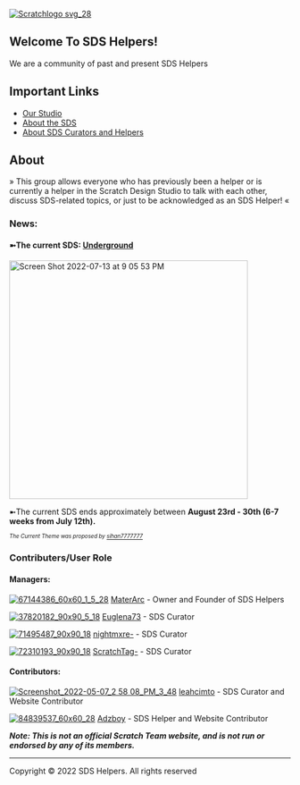<link rel="icon" href="PATH/TO/Screenshot 2022-05-07 4.33.45 PM (1).png" type="image/x-icon">

[![Scratchlogo svg_28](https://user-images.githubusercontent.com/105017592/167304570-fc95ce77-370a-4cb7-836d-cca53dbeca7d.png)](https://scratch.mit.edu/studios/31464146)




## Welcome To SDS Helpers! 

We are a community of past and present SDS Helpers

## Important Links
- [Our Studio](https://scratch.mit.edu/studios/31464146/)
- [About the SDS](https://en.scratch-wiki.info/wiki/Scratch_Design_Studio)
- [About SDS Curators and Helpers](https://en.scratch-wiki.info/wiki/Scratch_Design_Studio_Curator)
 
## About
» This group allows everyone who has previously been a helper or is currently a helper in the Scratch Design Studio to talk with each other, discuss SDS-related topics, or just to be acknowledged as an SDS Helper! «

### News: 


#### ➼The current SDS: [Underground](https://scratch.mit.edu/studios/31865836)

[<img width="427" alt="Screen Shot 2022-07-13 at 9 05 53 PM" src="https://user-images.githubusercontent.com/105017592/178863332-91948b7e-05b7-43b6-9294-a87bda79f61b.png">](https://scratch.mit.edu/studios/31865836/)





➼The current SDS ends approximately between **August 23rd - 30th (6-7 weeks from July 12th).**

<sub><sub>*The Current Theme was proposed by [sihan7777777](https://scratch.mit.edu/users/sihan7777777/)*</sub></sub>




### Contributers/User Role

#### Managers:
[![67144386_60x60_1_5_28](https://user-images.githubusercontent.com/105017592/180075895-3ea5677f-4739-4688-9671-2a48e17e59be.png)](https://scratch.mit.edu/users/MaterArc/)
[MaterArc](https://scratch.mit.edu/users/MaterArc/) - Owner and Founder of SDS Helpers


[![37820182_90x90_5_18](https://user-images.githubusercontent.com/105017592/180074841-970a2b6a-29ff-4498-ab60-3a98943f3079.jpeg)](https://scratch.mit.edu/users/Euglena73/)
[Euglena73](https://scratch.mit.edu/users/Euglena73/) - SDS Curator


[![71495487_90x90_18](https://user-images.githubusercontent.com/105017592/167267906-7b74e986-a716-45b8-9f77-534298f5c250.jpeg)](https://scratch.mit.edu/users/nightmxre-)
[nightmxre-](https://scratch.mit.edu/users/nightmxre-) - SDS Curator


[![72310193_90x90_18](https://user-images.githubusercontent.com/105017592/167268036-fe2ab9dc-2c9d-427e-9ae3-629d3c407334.png)](https://scratch.mit.edu/users/ScratchTag-/)
[ScratchTag-](https://scratch.mit.edu/users/ScratchTag-/)  - SDS Curator


#### Contributors:

[![Screenshot_2022-05-07_2 58 08_PM_3_48](https://user-images.githubusercontent.com/105017592/167268269-83ba2365-8beb-4c50-936a-947de93dde97.png)](https://scratch.mit.edu/users/leahcimto/)
[leahcimto](https://scratch.mit.edu/users/leahcimto/) - SDS Curator and Website Contributor


[![84839537_60x60_28](https://user-images.githubusercontent.com/105017592/180089695-1b66a93b-99eb-440e-ad78-b906bddcfa1a.png)](https://scratch.mit.edu/users/adzboy/)
[Adzboy](https://scratch.mit.edu/users/adzboy/) - SDS Helper and Website Contributor 

***Note: This is not an official Scratch Team website, and is not run or endorsed by any of its members.***

-------------------------------------------------
Copyright © 2022 SDS Helpers. All rights reserved
